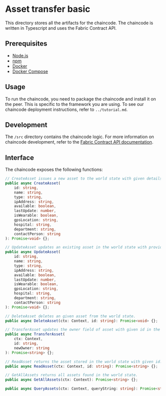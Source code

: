 # Asset transfer basic
This directory stores all the artifacts for the chaincode. The chaincode is written in Typescript and uses the Fabric Contract API.

## Prerequisites
- [Node.js](https://nodejs.org/en/download/)
- [npm](https://www.npmjs.com/get-npm)
- [Docker](https://docs.docker.com/get-docker/)
- [Docker Compose](https://docs.docker.com/compose/install/)

## Usage
To run the chaincode, you need to package the chaincode and install it on the peer. This is specific to the framework you are using. To see our chaincode deployment instructions, refer to ``../tutorial.md``.

## Development
The ``/src`` directory contains the chaincode logic. 
For more information on chaincode development, refer to the [Fabric Contract API documentation](https://hyperledger-fabric.readthedocs.io/en/release-2.5/deploy_chaincode.html).

## Interface
The chaincode exposes the following functions:

```typescript
// CreateAsset issues a new asset to the world state with given details.
public async CreateAsset(
    id: string,
    name: string,
    type: string,
    ipAddress: string,
    available: boolean,
    lastUpdate: number,
    isWearable: boolean,
    gpsLocation: string,
    hospital: string,
    department: string,
    contactPerson: string
): Promise<void> {};

// UpdateAsset updates an existing asset in the world state with provided parameters.
public async UpdateAsset(
    id: string,
    name: string,
    type: string,
    ipAddress: string,
    available: boolean,
    lastUpdate: number,
    isWearable: boolean,
    gpsLocation: string,
    hospital: string,
    department: string,
    contactPerson: string
): Promise<void> {};

// DeleteAsset deletes an given asset from the world state.
public async DeleteAsset(ctx: Context, id: string): Promise<void> {};

// TransferAsset updates the owner field of asset with given id in the world state, and returns the old owner.
public async TransferAsset(
    ctx: Context,
    id: string,
    newOwner: string
): Promise<string> {};

// ReadAsset returns the asset stored in the world state with given id.
public async ReadAsset(ctx: Context, id: string): Promise<string> {};

// GetAllAssets returns all assets found in the world state.
public async GetAllAssets(ctx: Context): Promise<string> {};

public async QueryAssets(ctx: Context, queryString: string): Promise<string> {};

```
